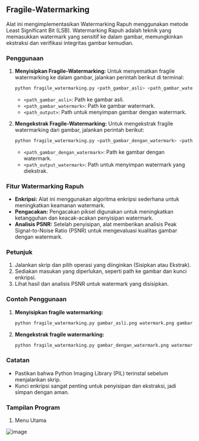 ## Fragile-Watermarking

Alat ini mengimplementasikan Watermarking Rapuh menggunakan metode Least Significant Bit (LSB). Watermarking Rapuh adalah teknik yang memasukkan watermark yang sensitif ke dalam gambar, memungkinkan ekstraksi dan verifikasi integritas gambar kemudian.

### Penggunaan

1. **Menyisipkan Fragile-Watermarking:**
   Untuk menyematkan fragile watermarking ke dalam gambar, jalankan perintah berikut di terminal:
   ```bash
   python fragile_watermarking.py <path_gambar_asli> <path_gambar_watermark> <path_output>
   ```
   - `<path_gambar_asli>`: Path ke gambar asli.
   - `<path_gambar_watermark>`: Path ke gambar watermark.
   - `<path_output>`: Path untuk menyimpan gambar dengan watermark.

2. **Mengekstrak Fragile-Watermarking:**
   Untuk mengekstrak fragile watermarking dari gambar, jalankan perintah berikut:
   ```bash
   python fragile_watermarking.py <path_gambar_dengan_watermark> <path_output_watermark>
   ```
   - `<path_gambar_dengan_watermark>`: Path ke gambar dengan watermark.
   - `<path_output_watermark>`: Path untuk menyimpan watermark yang diekstrak.

### Fitur Watermarking Rapuh

- **Enkripsi:** Alat ini menggunakan algoritma enkripsi sederhana untuk meningkatkan keamanan watermark.
- **Pengacakan:** Pengacakan piksel digunakan untuk meningkatkan ketangguhan dan keacak-acakan penyisipan watermark.
- **Analisis PSNR:** Setelah penyisipan, alat memberikan analisis Peak Signal-to-Noise Ratio (PSNR) untuk mengevaluasi kualitas gambar dengan watermark.

### Petunjuk

1. Jalankan skrip dan pilih operasi yang diinginkan (Sisipkan atau Ekstrak).
2. Sediakan masukan yang diperlukan, seperti path ke gambar dan kunci enkripsi.
3. Lihat hasil dan analisis PSNR untuk watermark yang disisipkan.

### Contoh Penggunaan

1. **Menyisipkan fragile watermarking:**
   ```bash
   python fragile_watermarking.py gambar_asli.png watermark.png gambar_dengan_watermark.png
   ```
   
2. **Mengekstrak fragile watermarking:**
   ```bash
   python fragile_watermarking.py gambar_dengan_watermark.png watermark_diekstrak.png
   ```

### Catatan

- Pastikan bahwa Python Imaging Library (PIL) terinstal sebelum menjalankan skrip.
- Kunci enkripsi sangat penting untuk penyisipan dan ekstraksi, jadi simpan dengan aman.

### Tampilan Program
1. Menu Utama

![image](https://github.com/raldyachmad/Fragile-Watermarking/assets/87338157/7d5321ee-2f0c-44a0-87b1-7f1a89b1a632)
